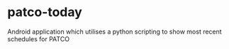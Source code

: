 # patco-today
Android application which utilises a python scripting to show most recent schedules for PATCO
